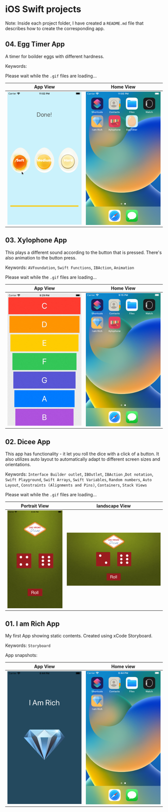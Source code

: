 # iOS Swift projects
Note: Inside each project folder, I have created a `README.md` file that describes how to create the corresponding app. 

## 04. Egg Timer App
A timer for boilder eggs with different hardness. 

Keywords: 

Please wait while the `.gif` files are loading...

|  App View | Home View |
| ----------- | ----------- |
| <img src="04. Egg Timer/App Snapshots/animation.gif" style="width:300px"> | <img src="04. Egg Timer/App Snapshots/home.png" style="width:300px"> |


## 03. Xylophone App
This plays a different sound according to the button that is pressed. There's also animation to the button press. 

Keywords: `AVFoundation`, `Swift Functions`, `IBAction`, `Animation`

Please wait while the `.gif` files are loading...

|  App View | Home View |
| ----------- | ----------- |
| <img src="03. Xylophone/App Snapshots/animation.gif" style="width:300px"> | <img src="03. Xylophone/App Snapshots/Home Screen.png" style="width:300px"> |

## 02. Dicee App
This app has functionality - it let you roll the dice with a click of a button. It also utilizes auto layout to automatically adapt to different screen sizes and orientations. 

Keywords: `Interface Builder outlet`, `IBOutlet`, `IBAction` ,`Dot notation`, `Swift Playground`, `Swift Arrays`, `Swift Variables`, `Random numbers`, `Auto Layout`, `Constraints (Alignments and Pins)`, `Containers`, `Stack Views`

Please wait while the `.gif` files are loading...

| Portrait View | landscape View |
| ----------- | ----------- |
| <img src="02. Dicee/App Snapshots/portrait.gif"> | <img src="02.%20Dicee/App%20Snapshots/landscape.gif"> |

  
## 01. I am Rich App
My first App showing static contents. Created using xCode Storyboard.

Keywords: `Storyboard`

App snapshots:

| App View | Home view |
| ----------- | ----------- |
|<img src="01. I am Rich/App Snapshots/portrait.png" style="width:300px">| <img src="01. I am Rich/App Snapshots/Home Screen.png" style="width:300px">|

